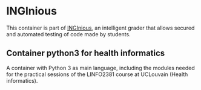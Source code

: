 INGInious
=========

This container is part of [INGInious](https://github.com/UCL-INGI/INGInious), an intelligent grader that allows secured and automated testing of code made by students. 

Container python3 for health informatics
----------------------------------------

A container with Python 3 as main language, including the modules needed for the practical sessions of the LINFO2381 course at UCLouvain (Health informatics).
